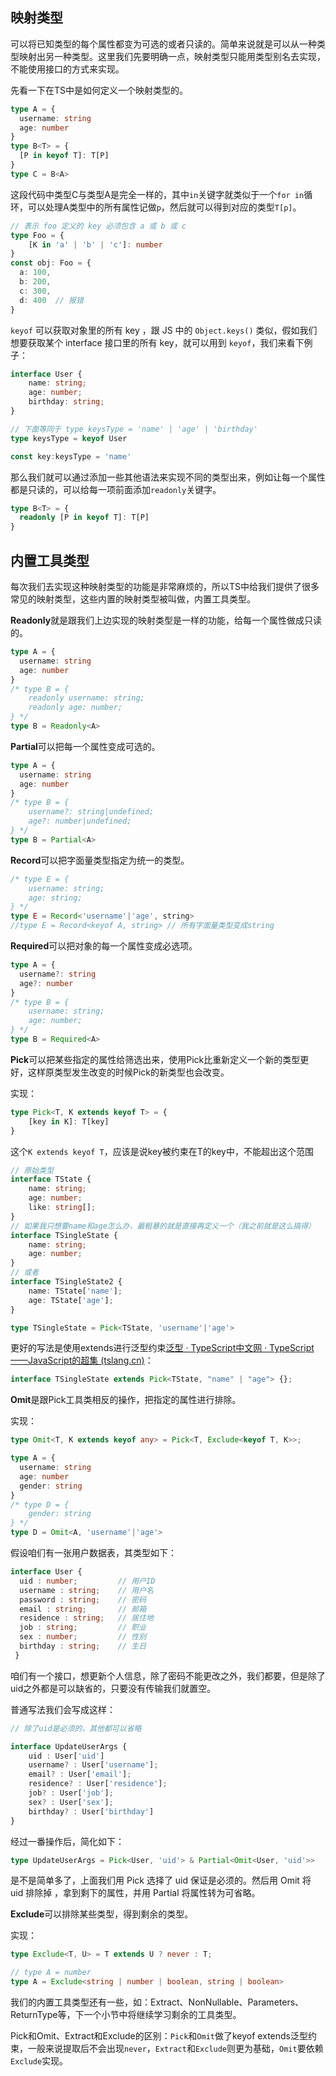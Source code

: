 
## 映射类型

可以将已知类型的每个属性都变为可选的或者只读的。简单来说就是可以从一种类型映射出另一种类型。这里我们先要明确一点，映射类型只能用类型别名去实现，不能使用接口的方式来实现。

先看一下在TS中是如何定义一个映射类型的。

```TypeScript
type A = {
  username: string
  age: number
}
type B<T> = {
  [P in keyof T]: T[P]
}
type C = B<A>
```

这段代码中类型C与类型A是完全一样的，其中`in`关键字就类似于一个`for in`循环，可以处理A类型中的所有属性记做`p`，然后就可以得到对应的类型`T[p]`。

```ts
// 表示 foo 定义的 key 必须包含 a 或 b 或 c
type Foo = {
	[K in 'a' | 'b' | 'c']: number
}
const obj: Foo = {
  a: 100,
  b: 200,
  c: 300,
  d: 400  // 报错
}
```

`keyof` 可以获取对象里的所有 key ，跟 JS 中的 `Object.keys()` 类似，假如我们想要获取某个 interface 接口里的所有 key，就可以用到 `keyof`，我们来看下例子：

```ts
interface User {
	name: string;
	age: number;
	birthday: string;
}

// 下面等同于 type keysType = 'name' | 'age' | 'birthday'
type keysType = keyof User

const key:keysType = 'name'
```

那么我们就可以通过添加一些其他语法来实现不同的类型出来，例如让每一个属性都是只读的，可以给每一项前面添加`readonly`关键字。

```TypeScript
type B<T> = {
  readonly [P in keyof T]: T[P]
}
```

## 内置工具类型

每次我们去实现这种映射类型的功能是非常麻烦的，所以TS中给我们提供了很多常见的映射类型，这些内置的映射类型被叫做，内置工具类型。

**Readonly**就是跟我们上边实现的映射类型是一样的功能，给每一个属性做成只读的。

```TypeScript
type A = {
  username: string
  age: number
}
/* type B = {
    readonly username: string;
    readonly age: number;
} */
type B = Readonly<A>
```

**Partial**可以把每一个属性变成可选的。

```TypeScript
type A = {
  username: string
  age: number
}
/* type B = {
    username?: string|undefined;
    age?: number|undefined;
} */
type B = Partial<A>
```

**Record**可以把字面量类型指定为统一的类型。

```TypeScript
/* type E = {
    username: string;
    age: string;
} */
type E = Record<'username'|'age', string>
//type E = Record<keyof A, string> // 所有字面量类型变成string
```

**Required**可以把对象的每一个属性变成必选项。

```TypeScript
type A = {
  username?: string
  age?: number
}
/* type B = {
    username: string;
    age: number;
} */
type B = Required<A>
```

**Pick**可以把某些指定的属性给筛选出来，使用Pick比重新定义一个新的类型更好，这样原类型发生改变的时候Pick的新类型也会改变。

实现：

```ts
type Pick<T, K extends keyof T> = {
    [key in K]: T[key]
}
```

这个`K extends keyof T`，应该是说key被约束在T的key中，不能超出这个范围

```TypeScript
// 原始类型
interface TState {
	name: string;
	age: number;
	like: string[];
}
// 如果我只想要name和age怎么办，最粗暴的就是直接再定义一个（我之前就是这么搞得）
interface TSingleState {
	name: string;
	age: number;
}
// 或者
interface TSingleState2 {
    name: TState['name'];
    age: TState['age'];
}

type TSingleState = Pick<TState, 'username'|'age'>
```

更好的写法是使用extends进行泛型约束[泛型 · TypeScript中文网 · TypeScript——JavaScript的超集 (tslang.cn)](https://www.tslang.cn/docs/handbook/generics.html)：

```ts
interface TSingleState extends Pick<TState, "name" | "age"> {};
```


**Omit**是跟Pick工具类相反的操作，把指定的属性进行排除。

实现：

```ts
type Omit<T, K extends keyof any> = Pick<T, Exclude<keyof T, K>>;
```

```ts
type A = {
  username: string
  age: number
  gender: string
}
/* type D = {
    gender: string
} */
type D = Omit<A, 'username'|'age'>
```

假设咱们有一张用户数据表，其类型如下：

```ts
interface User {  
  uid : number;         // 用户ID  
  username : string;    // 用户名  
  password : string;    // 密码  
  email : string;       // 邮箱  
  residence : string;   // 居住地  
  job : string;         // 职业  
  sex : number;         // 性别  
  birthday : string;    // 生日
 }
```

咱们有一个接口，想更新个人信息，除了密码不能更改之外，我们都要，但是除了uid之外都是可以缺省的，只要没有传输我们就置空。

普通写法我们会写成这样：

```ts
// 除了uid是必须的，其他都可以省略 

interface UpdateUserArgs {  
    uid : User['uid']  
    username? : User['username'];  
    email? : User['email'];  
    residence? : User['residence'];  
    job? : User['job'];  
    sex? : User['sex'];  
    birthday? : User['birthday']
}
```

经过一番操作后，简化如下：

```ts
type UpdateUserArgs = Pick<User, 'uid'> & Partial<Omit<User, 'uid'>>
```

是不是简单多了，上面我们用 Pick 选择了 uid 保证是必须的。然后用 Omit 将 uid 排除掉 ，拿到剩下的属性，并用 Partial 将属性转为可省略。

**Exclude**可以排除某些类型，得到剩余的类型。

实现：

```ts
type Exclude<T, U> = T extends U ? never : T;
```

```TypeScript
// type A = number 
type A = Exclude<string | number | boolean, string | boolean>
```

我们的内置工具类型还有一些，如：Extract、NonNullable、Parameters、ReturnType等，下一个小节中将继续学习剩余的工具类型。

Pick和Omit、Extract和Exclude的区别：`Pick`和`Omit`做了keyof extends泛型约束，一般来说提取后不会出现`never`，`Extract`和`Exclude`则更为基础，`Omit`要依赖`Exclude`实现。
